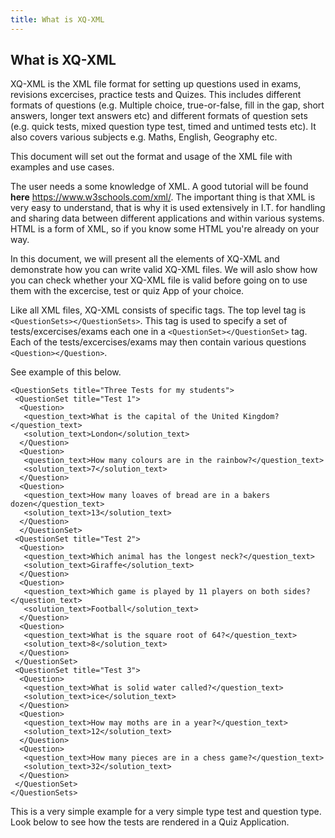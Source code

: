 ```yaml
---
title: What is XQ-XML
---
```

## What is XQ-XML

XQ-XML is the XML file format for setting up questions used in exams, revisions excercises, practice tests and Quizes. This includes different formats of questions (e.g. Multiple choice, true-or-false, fill in the gap, short answers, longer text answers etc) and different formats of question sets (e.g. quick tests, mixed question type test, timed and untimed tests etc). It also covers various subjects e.g. Maths, English, Geography etc.

This document will set out the format and usage of the XML file with examples and use cases.

The user needs a some knowledge of XML. A good tutorial will be found **here** https://www.w3schools.com/xml/. The important thing is that XML is very easy to understand, that is why it is used extensively in I.T. for handling and sharing data between different applications and within various systems. HTML is a form of XML, so if you know some HTML you're already on your way.  

In this document, we will present all the elements of XQ-XML and demonstrate how you can write valid XQ-XML files. We will aslo show how you can check whether your XQ-XML file is valid before going on to use them with the excercise, test or quiz App of your choice. 

Like all XML files, XQ-XML consists of specific tags. The top level tag is `<QuestionSets></QuestionSets>`. This tag is used to specify a set of tests/excercises/exams each one in a `<QuestionSet></QuestionSet>` tag. Each of the tests/excercises/exams may then contain various questions `<Question></Question>`.

See example of this below.
```
<QuestionSets title="Three Tests for my students">
 <QuestionSet title="Test 1">
  <Question>
   <question_text>What is the capital of the United Kingdom?</question_text>
   <solution_text>London</solution_text>
  </Question>
  <Question>
   <question_text>How many colours are in the rainbow?</question_text>
   <solution_text>7</solution_text>
  </Question>
  <Question>
   <question_text>How many loaves of bread are in a bakers dozen</question_text>
   <solution_text>13</solution_text>
  </Question>	  
  </QuestionSet> 
 <QuestionSet title="Test 2">
  <Question>
   <question_text>Which animal has the longest neck?</question_text>
   <solution_text>Giraffe</solution_text>
  </Question>
  <Question>
   <question_text>Which game is played by 11 players on both sides?</question_text>
   <solution_text>Football</solution_text>
  </Question>
  <Question>
   <question_text>What is the square root of 64?</question_text>
   <solution_text>8</solution_text>
  </Question>	  
 </QuestionSet>  
 <QuestionSet title="Test 3">
  <Question>
   <question_text>What is solid water called?</question_text>
   <solution_text>ice</solution_text>
  </Question>
  <Question>
   <question_text>How may moths are in a year?</question_text>
   <solution_text>12</solution_text>
  </Question>
  <Question>
   <question_text>How many pieces are in a chess game?</question_text>
   <solution_text>32</solution_text>
  </Question>	  
 </QuestionSet>    
</QuestionSets>   
```
This is a very simple example for a very simple type test and question type. Look below to see how the tests are rendered in a Quiz Application.

<div id="questionSetContainer" class="ui card" style="width:100%;height:70%;">
  <span id="selectContainer"></span>
  <p/>
  <div id="questionContainer">
  </div>
</div>


<link rel="stylesheet" href="https://cdn.jsdelivr.net/npm/semantic-ui@2.5.0/dist/semantic.min.css">
<script src="https://code.jquery.com/jquery-3.6.1.min.js" integrity="sha256-o88AwQnZB+VDvE9tvIXrMQaPlFFSUTR+nldQm1LuPXQ=" crossorigin="anonymous"></script>
<script src="https://cdn.jsdelivr.net/npm/semantic-ui@2.5.0/dist/semantic.min.js"></script>


<script>
    $('.ui.dropdown').dropdown();
</script>

<script>
var currentQuestionIdx=0;
var currentQuestionSolution;
var currentNumberOfQuestionsInSet=3;

renderQuestionsets("https://raw.githubusercontent.com/SamuelAina/XQ-XML-DOCS/main/data/Three%20Tests%20for%20my%20students.xml");

function renderXQXML(myxml){
  parser = new DOMParser();
  xmlDoc = parser.parseFromString(myxml,"text/xml");
  questionSets =xmlDoc.getElementsByTagName("QuestionSet");
  
  selectContainerHtml=`
  <select class="ui search dropdown"  id="questionSetSelid" onchange="selectTest()">
      <option>(none)</option>
	  ${Array.from(questionSets)
	         .map(function(e){return `<option>${e.getAttribute("title")}</option>`})
			 .join("")
	   }
  </select>
  `
  document.getElementById("selectContainer").innerHTML=selectContainerHtml;
  
  $('.ui.dropdown').dropdown();
  $("#selectContainer > div").css("width","100%");
}


function selectTest(){
    document.getElementById("questionContainer").innerHTML="";
    currentQuestionIdx=0;
	selectedValue=document.getElementById("questionSetSelid").value;   
	selectedQuestionSet = xmlDoc.querySelector('QuestionSet[title="'+selectedValue+'"]')
	if(selectedQuestionSet){
		displayCurrentQuestion();
	}
 } 
 
function checkAnswer(){
    userAnswer = document.getElementById("userAnswer").value;
	if(userAnswer==""){
	  alert("Please provide an answer");
	  return;
	}
	if(userAnswer.toUpperCase() == currentQuestionSolution.toUpperCase()){
	  alert("CORRECT!!");
	}else{
	  alert(userAnswer + " is WRONG!!");	
    }	
 }
 
function displayCurrentQuestion(){
 		currentQuestion=selectedQuestionSet.getElementsByTagName("Question")[currentQuestionIdx];
		currentNumberOfQuestionsInSet=selectedQuestionSet.getElementsByTagName("Question").length;
		currentQuestionSolution=currentQuestion.querySelector('solution_text').innerHTML;
		currentQuestionHTML=`
			<br/>
			<span class="ui ignored warning message"><b>Question Number ${currentQuestionIdx+1}</b></span>
			<br/><br/><br/>
			<h2>${currentQuestion.querySelector('question_text').innerHTML}</h2>
			<br/><br/><br/>
			<div>
			<label class="ui horizontal big label">Your answer:</label>
			<div class="ui input" >
			<input id="userAnswer" type="text" placeholder="type your answer here..."></input>
			</div>
			<button class="ui large primary button" onclick="checkAnswer()">Check Answer</button><br/><br/><br/>
			<button class="ui large primary button" onclick="prevQuestion()" >Prev</button>
			<button class="ui large primary button" onclick="nextQuestion()" style="margin-left:23%;">Next</button>
			</div>			
		`;
		document.getElementById("questionContainer").innerHTML=currentQuestionHTML;  
			
 }
 
function nextQuestion(){
   if(currentQuestionIdx<currentNumberOfQuestionsInSet-1){
     currentQuestionIdx=currentQuestionIdx+1;
	 displayCurrentQuestion();
   }
 }
 
function prevQuestion(){
    if(currentQuestionIdx>0){
     currentQuestionIdx=currentQuestionIdx-1;
	 displayCurrentQuestion();
   }
 }
 
function renderQuestionsets(url){
    var request = new XMLHttpRequest();
    request.open('GET', url, true);
    request.send(null);
    request.onreadystatechange = function () {
        if (request.readyState === 4 && request.status === 200) {
		    myxml=request.responseText;
			renderXQXML(myxml)
		    return 
        }
    }
}


</script>
